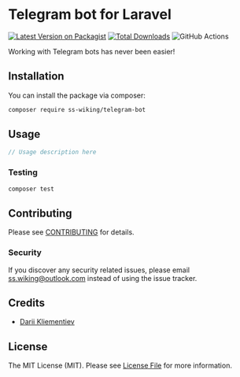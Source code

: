 # Telegram bot for Laravel

[![Latest Version on Packagist](https://img.shields.io/packagist/v/ss-wiking/telegram-bot.svg?style=flat-square)](https://packagist.org/packages/ss-wiking/telegram-bot)
[![Total Downloads](https://img.shields.io/packagist/dt/ss-wiking/telegram-bot.svg?style=flat-square)](https://packagist.org/packages/ss-wiking/telegram-bot)
![GitHub Actions](https://github.com/ss-wiking/telegram-bot/actions/workflows/main.yml/badge.svg)

Working with Telegram bots has never been easier!

## Installation

You can install the package via composer:

```bash
composer require ss-wiking/telegram-bot
```

## Usage

```php
// Usage description here
```

### Testing

```bash
composer test
```

## Contributing

Please see [CONTRIBUTING](CONTRIBUTING.md) for details.

### Security

If you discover any security related issues, please email ss.wiking@outlook.com instead of using the issue tracker.

## Credits

-   [Darii Kliementiev](https://github.com/ss-wiking)

## License

The MIT License (MIT). Please see [License File](LICENSE.md) for more information.
